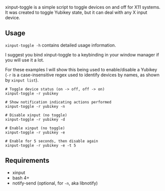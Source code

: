 xinput-toggle is a simple script to toggle devices on and off for X11 systems.
It was created to toggle Yubikey state, but it can deal with any X input
device.

## Usage

`xinput-toggle -h` contains detailed usage information.

I suggest you bind xinput-toggle to a keybinding in your window manager if you
will use it a lot.

For these examples I will show this being used to enable/disable a Yubikey
(`-r` is a case-insensitive regex used to identify devices by names, as shown
by `xinput list`).

```
# Toggle device status (on -> off, off -> on)
xinput-toggle -r yubikey

# Show notification indicating actions performed
xinput-toggle -r yubikey -n

# Disable xinput (no toggle)
xinput-toggle -r yubikey -d

# Enable xinput (no toggle)
xinput-toggle -r yubikey -e

# Enable for 5 seconds, then disable again
xinput-toggle -r yubikey -e -t 5
```

## Requirements

- xinput
- bash 4+
- notify-send (optional, for `-n`, aka libnotify)
